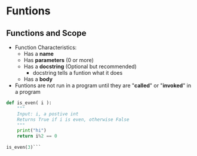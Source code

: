 # Funtions
## Functions and Scope

- Function Characteristics:
  - Has a __name__
  - Has __parameters__ (0 or more)
  - Has a __docstring__ (Optional but recommended)
    - docstring tells a funtion what it does
  - Has a __body__
- Funtions are not run in a program until they are "__called__" or "__invoked__" in a program


```python
def is_even( i ):
    """
    Input: i, a postive int
    Returns True if i is even, otherwise False
    """
    print("hi")
    return i%2 == 0
    
is_even(3)```
